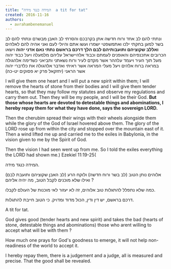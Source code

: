 ```yaml
---
title: "המידה כנגד מידה  a tit for tat"
created: 2016-11-16
authors: 
  - avrahambenemanuel
---
```


ונתתי להם לב אחד ורוח חדשה אתן בקרבכם והסרתי לב האבן מבשרם ונתתי להם לב בשר למען בחקתי ילכו ואתמשפטי ישמרו ועשו אתם והיולי לעם ואני אהיה להם לאלהים **ואללב שקוציהם ותועבותיהם לבם הלך דרכם בראשם נתתי נאם אדני יהוה** וישאו הכרובים אתכנפיהם והאופנים לעמתם וכבוד אלהיישראל עליהם מלמעלה ויעל כבוד יהוה מעל תוך העיר ויעמד עלההר אשר מקדם לעיר ורוח נשאתני ותביאני כשדימה אלהגולה במראה ברוח אלהים ויעל מעלי המראה אשר ראיתי ואדבר אלהגולה את כלדברי יהוה אשר הראני (יחזקאל פרק יא פסוקים יט-כה)

I will give them one heart and I will put a new spirit within them; I will remove the hearts of stone from their bodies and I will give them tender hearts, so that they may follow my statutes and observe my regulations and carry them out. Then they will be my people, and I will be their God. **But those whose hearts are devoted to detestable things and abominations, I hereby repay them for what they have done, says the sovereign LORD.**

Then the cherubim spread their wings with their wheels alongside them while the glory of the God of Israel hovered above them. The glory of the LORD rose up from within the city and stopped over the mountain east of it. Then a wind lifted me up and carried me to the exiles in Babylonia, in the vision given to me by the Spirit of God.

Then the vision I had seen went up from me. So I told the exiles everything the LORD had shown me.) Ezekiel 11:19-25(

המידה כנגד מידה.

אלוהים נותן הטוב (לב בשר ורוח חדשה) ולוקח הרע (לב האבן שקוציהם ותועבת לבם) ואילו שלא מוכנים לקבל הטוב, מה יהיה אליהם ?

כמה שלא נתפלל להתגלות טוב אלוהים, זה לא יעזור לאי מוכנות של העולם לקבלו.

דרכם בראשם, יש דין ודין, הכול מדוד ומדויק. כי הטוב חייבת להתגלות.

A tit for tat.

God gives good (tender hearts and new spirit) and takes the bad (hearts of stone, detestable things and abominations) those who arent willing to accept what will be with them ?

How much one prays for God's goodness to emerge, it will not help non-readiness of the world to accept it.

I hereby repay them, there is a judgement and a judge, all is measured and precise. That the good shall be revealed.
